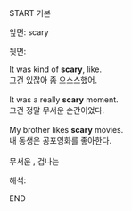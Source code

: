 START
기본

앞면:
scary


뒷면:
<div>It was kind of <strong>scary</strong>, like. </div><div><div>그건 있잖아 좀 으스스했어.</div></div><div><br></div><div><div>It was a really <strong>scary</strong> moment. </div><div><div>그건 정말 무서운 순간이었다.</div></div></div><div><br></div><div><div>My brother likes <strong>scary</strong> movies. </div><div><div>내 동생은 공포영화를 좋아한다.</div></div></div><div><br></div><div>무서운 , <span>겁나는</span></div>


해석:
<!--ID: 1746614454607-->
END